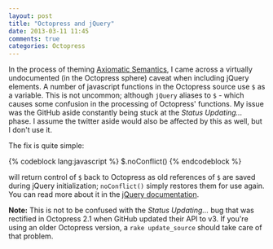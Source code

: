 ```yaml
---
layout: post
title: "Octopress and jQuery"
date: 2013-03-11 11:45
comments: true
categories: Octopress 
---
```


In the process of theming [Axiomatic Semantics](http://axiomatic.neophilus.net), I came across a virtually undocumented (in the Octopress sphere) caveat when including jQuery elements. A number of javascript functions in the Octopress source use `$` as a variable. This is not uncommon; although `jQuery` aliases to `$` - which causes some confusion in the processing of Octopress' functions. My issue was the GitHub aside constantly being stuck at the _Status Updating..._ phase. I assume the twitter aside would also be affected by this as well, but I don't use it. 

The fix is quite simple:

{% codeblock lang:javascript %}
$.noConflict()
{% endcodeblock %}

will return control of `$` back to Octopress as old references of `$` are saved during jQuery initialization; `noConflict()` simply restores them for use again. You can read more about it in the [jQuery documentation](http://api.jquery.com/jQuery.noConflict/).

__Note:__ This is not to be confused with the _Status Updating..._ bug that was rectified in Octopress 2.1 when GitHub updated their API to v3. If you're using an older Octopress version, a `rake update_source` should take care of that problem.
